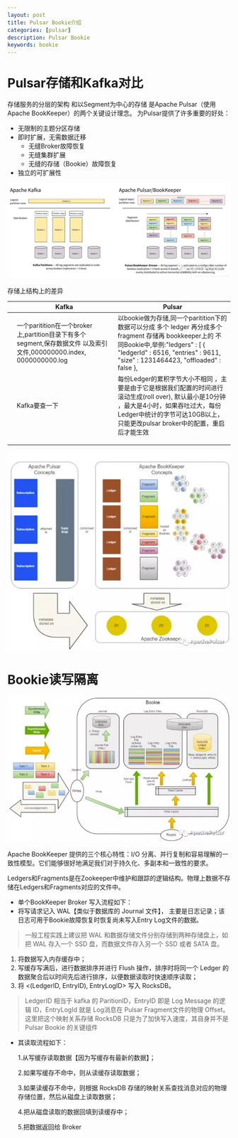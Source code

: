```yaml
---
layout: post
title: Pulsar Bookie介绍
categories: [pulsar]
description: Pulsar Bookie
keywords: bookie
---
```


# Pulsar存储和Kafka对比

存储服务的分层的架构 和以Segment为中心的存储 是Apache Pulsar（使用Apache BookKeeper）的两个关键设计理念。 为Pulsar提供了许多重要的好处：

- 无限制的主题分区存储
- 即时扩展，无需数据迁移
  - 无缝Broker故障恢复
  - 无缝集群扩展
  - 无缝的存储（Bookie）故障恢复
- 独立的可扩展性

![kafka与pulsar的存储](/images/posts/kafka与pulsar的存储.png)

存储上结构上的差异

|      | Kafka                                                        | Pulsar                                                       |
| ---- | ------------------------------------------------------------ | ------------------------------------------------------------ |
|      | 一个paritition在一个broker上,partition目录下有多个segment,保存数据文件 以及索引文件,000000000.index, 0000000000.log | 以bookie做为存储,同一个paritition下的数据可以分成 多个 ledger 再分成多个fragment 存储再 bookkeeper上的 不同Bookie中,举例:"ledgers" : [ {     "ledgerId" : 6516,     "entries" : 9611,     "size" : 1231464423,     "offloaded" : false   }, |
|      | Kafka要查一下                                                | 每份Ledger的累积字节大小不相同 ，主要是由于它是根据我们配置的时间进行滚动生成(roll over), 默认最小是10分钟 ，最大是4小时，如果吞吐过大，每份Ledger中统计的字节可达10GB以上，只能更改pulsar broker中的配置，重启后才能生效 |
|      |                                                              |                                                              |
|      |                                                              |                                                              |
|      |                                                              |                                                              |

![Bookie](/images/posts/Bookie.png)

# Bookie读写隔离

![Bookie读写隔离](/images/posts/Bookie读写隔离.PNG)

Apache BookKeeper 提供的三个核心特性：I/O 分离、并行复制和容易理解的一致性模型。它们能够很好地满足我们对于持久化、多副本和一致性的要求。

Ledgers和Fragments是在Zookeeper中维护和跟踪的逻辑结构。物理上数据不存储在Ledgers和Fragments对应的文件中。

- 单个BookKeeper Broker 写入流程如下：
- 将写请求记入 WAL【类似于数据库的 Journal 文件】， 主要是日志记录；该日志可用于Bookie故障恢复时恢复尚未写入Entry Log文件的数据。

> 一般工程实践上建议把 WAL 和数据存储文件分别存储到两种存储盘上，如把 WAL 存入一个 SSD 盘，而数据文件存入另一个 SSD 或者 SATA 盘。

1. 将数据写入内存缓存中；
2. 写缓存写满后，进行数据排序并进行 Flush 操作，排序时将同一个 Ledger 的数据聚合后以时间先后进行排序，以便数据读取时快速顺序读取；
3. 将 <(LedgerID, EntryID), EntryLogID> 写入 RocksDB。

> LedgerID 相当于 kafka 的 ParitionID，EntryID 即是 Log Message 的逻辑 ID，EntryLogId 就是 Log消息在 Pulsar Fragment文件的物理 Offset。 这里把这个映射关系存储 RocksDB 只是为了加快写入速度，其自身并不是 Pulsar Bookie 的关键组件





- 其读取流程如下：

  1.从写缓存读取数据【因为写缓存有最新的数据】；

  2.如果写缓存不命中，则从读缓存读取数据；

  3.如果读缓存不命中，则根据 RocksDB 存储的映射关系查找消息对应的物理存储位置，然后从磁盘上读取数据；

  4.把从磁盘读取的数据回填到读缓存中；

  5.把数据返回给 Broker